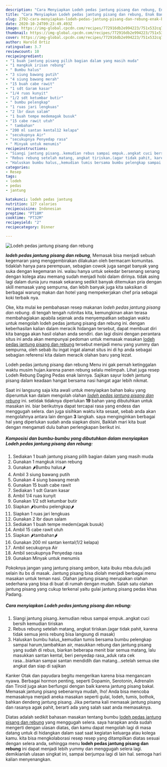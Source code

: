 ```yaml
---
description: "Cara Menyiapkan Lodeh pedas jantung pisang dan rebung, Enak Banget"
title: "Cara Menyiapkan Lodeh pedas jantung pisang dan rebung, Enak Banget"
slug: 2792-cara-menyiapkan-lodeh-pedas-jantung-pisang-dan-rebung-enak-banget
date: 2020-10-24T09:23:49.493Z
image: https://img-global.cpcdn.com/recipes/772916db2e994223/751x532cq70/lodeh-pedas-jantung-pisang-dan-rebung-foto-resep-utama.jpg
thumbnail: https://img-global.cpcdn.com/recipes/772916db2e994223/751x532cq70/lodeh-pedas-jantung-pisang-dan-rebung-foto-resep-utama.jpg
cover: https://img-global.cpcdn.com/recipes/772916db2e994223/751x532cq70/lodeh-pedas-jantung-pisang-dan-rebung-foto-resep-utama.jpg
author: Harold Ortiz
ratingvalue: 3.7
reviewcount: 10
recipeingredient:
- "1 buah jantung pisang pilih bagian dalam yang masih muda"
- "1 mangkuk irisan rebung"
- " Bumbu halus"
- "3 siung bawang putih"
- "4 siung bawang merah"
- "15 buah cabe rawit"
- "1 sdt Garam kasar"
- "1/4 ruas kunyit"
- "1/2 sdt ketumbar butir"
- " bumbu pelengkap"
- "1 ruas jari lengkuas"
- "2 lbr daun salam"
- "1 buah tempe medemagak busuk"
- "15 cabe rawit utuh"
- " tambahan"
- "200 ml santan kental12 kelapa"
- "secukupnya Air"
- "secukupnya Penyedap rasa"
- " Minyak untuk menumis"
recipeinstructions:
- "Siangi jantung pisang..kemudian rebus sampai empuk..angkat cuci bersih kemudian tiriskan"
- "Rebus rebung setelah matang, angkat tiriskan.(agar tidak pahit, karena tidak semua jenis rebung bisa langsung di masak)"
- "Haluskan bumbu halus,,kemudian tumis bersama bumbu pelengkap sampai harum,tambahkan air, masukkan rebung dan jantung pisang yang sudah di rebus, biarkan beberapa menit biar semua matang, lalu masukkan santan kental, beri penyedap rasa,,aduk rata cek rasa...biarkan sampai santan mendidih dan matang...setelah semua oke angkat dan siap di sajikan"
categories:
- Resep
tags:
- lodeh
- pedas
- jantung

katakunci: lodeh pedas jantung 
nutrition: 127 calories
recipecuisine: Indonesian
preptime: "PT18M"
cooktime: "PT32M"
recipeyield: "2"
recipecategory: Dinner

---
```



![Lodeh pedas jantung pisang dan rebung](https://img-global.cpcdn.com/recipes/772916db2e994223/751x532cq70/lodeh-pedas-jantung-pisang-dan-rebung-foto-resep-utama.jpg)

<b><i>lodeh pedas jantung pisang dan rebung</i></b>, Memasak bisa menjadi sebuah kegemaran yang menggembirakan dilakukan oleh bermacam komunitas. tidaklah hanya para perempuan, sebagian cowok juga sangat banyak yang suka dengan kegemaran ini. walau hanya untuk sekedar bersenang senang dengan kolega atau memang sudah menjadi hobi dalam dirinya. tidak asing lagi dalam dunia juru masak sekarang sedikit banyak ditemukan pria dengan skill memasak yang sempurna, dan lebih banyak juga kita saksikan di berbagai warung makan dan hotel yang mempekerjakan chef pria sebagai koki terbaik nya.

Oke, kita mulai ke pembahasan resep makanan <i>lodeh pedas jantung pisang dan rebung</i>. di tengah tengah rutinitas kita, kemungkinan akan terasa membahagiakan apabila sejenak anda menyempatkan sebagian waktu untuk mengolah lodeh pedas jantung pisang dan rebung ini. dengan keberhasilan kalian dalam meracik hidangan tersebut, dapat membuat diri kita bangga akan hasil olahan anda sendiri. dan lagi disini dengan perantara situs ini anda akan mempunyai pedoman untuk memasak masakan <u>lodeh pedas jantung pisang dan rebung</u> tersebut menjadi menu yang yummy dan sempurna, oleh sebab itu ingat ingat alamat situs ini di hp anda sebagai sebagian referensi kita dalam meracik olahan baru yang lezat.

Lodeh pedas jantung pisang dan rebung Menu ini gak pernah ketinggalan waktu musim hujan.karena panen rebung selalu melimpah. Lihat juga resep Lodeh Rebung Daging Pedas enak lainnya. Sajikan sayur lodeh jantung pisang dalam keadaan hangat bersama nasi hangat agar lebih nikmat.


Saat ini langsung saja kita awali untuk menyiapkan bahan baku yang diperuntuk kan dalam mengolah olahan <u><i>lodeh pedas jantung pisang dan rebung</i></u> ini. setidak tidaknya diperlukan <b>19</b> bahan yang dibutuhkan untuk masakan ini. biar berikutnya dapat tercapai rasa yang endess dan menggugah selera. dan juga sisihkan waktu kita sesaat, sebab anda akan mengolahnya antara lain dengan <b>3</b> langkah. saya menginginkan berbagai hal yang diperlukan sudah anda siapkan disini, Baiklah mari kita buat dengan mengamati dulu bahan perlengkapan berikut ini.

<!--inarticleads1-->

##### Komposisi dan bumbu-bumbu yang dibutuhkan dalam menyiapkan Lodeh pedas jantung pisang dan rebung:

1. Sediakan 1 buah jantung pisang pilih bagian dalam yang masih muda
1. Gunakan 1 mangkuk irisan rebung
1. Gunakan  🌶️Bumbu halus🌶️
1. Ambil 3 siung bawang putih
1. Gunakan 4 siung bawang merah
1. Gunakan 15 buah cabe rawit
1. Sediakan 1 sdt Garam kasar
1. Ambil 1/4 ruas kunyit
1. Gunakan 1/2 sdt ketumbar butir
1. Siapkan  🌶️bumbu pelengkap🌶️
1. Siapkan 1 ruas jari lengkuas
1. Gunakan 2 lbr daun salam
1. Sediakan 1 buah tempe medem(agak busuk)
1. Ambil 15 cabe rawit utuh
1. Siapkan  🌶️tambahan🌶️
1. Gunakan 200 ml santan kental(1/2 kelapa)
1. Ambil secukupnya Air
1. Ambil secukupnya Penyedap rasa
1. Gunakan  Minyak untuk menumis


Pokoknya jangan yang jantung pisang ambon, kata ibuku mba.dulu.jadi selain itu bs di masak. Jantung pisang bisa diolah menjadi berbagai menu masakan untuk teman nasi. Olahan jantung pisang merupakan olahan sederhana yang bisa di buat di rumah dengan mudah. Salah satu olahan jantung pisang yang cukup terkenal yaitu gulai jantung pisang pedas khas Padang. 

<!--inarticleads2-->

##### Cara menyiapkan Lodeh pedas jantung pisang dan rebung:

1. Siangi jantung pisang..kemudian rebus sampai empuk..angkat cuci bersih kemudian tiriskan
1. Rebus rebung setelah matang, angkat tiriskan.(agar tidak pahit, karena tidak semua jenis rebung bisa langsung di masak)
1. Haluskan bumbu halus,,kemudian tumis bersama bumbu pelengkap sampai harum,tambahkan air, masukkan rebung dan jantung pisang yang sudah di rebus, biarkan beberapa menit biar semua matang, lalu masukkan santan kental, beri penyedap rasa,,aduk rata cek rasa...biarkan sampai santan mendidih dan matang...setelah semua oke angkat dan siap di sajikan


Kanker Otak dan payudara begitu mengerikan karena bisa mengancam nyawa. Berbagai hormon penting, seperti Dopamin, Serotonin, Adrenalin dan Tiroid juga akan berfungsi dengan baik karena jantung pisang bakal. Memasak jantung pisang sebenarnya mudah, lho! Anda bisa mencoba memasaknya menjadi aneka masakan seperti gulai, lodeh, tumis, bothok, bahkan dendeng jantung pisang. Jika pertama kali memasak jantung pisang dan rasanya agak pahit, berarti ada yang salah saat anda memasaknya. 

Diatas adalah sedikit bahasan masakan tentang bumbu <u>lodeh pedas jantung pisang dan rebung</u> yang menggugah selera. saya harapkan anda sudah mengerti dengan ulasan diatas, dan kamu dapat mengolah lagi di masa datang untuk di hidangkan dalam saat saat kegiatan keluarga atau kolega kamu. kita bisa mengkolaborasi resep resep yang ditampilkan diatas sesuai dengan selera anda, sehingga menu <b>lodeh pedas jantung pisang dan rebung</b> ini dapat menjadi lebih yummy dan menggugah selera lagi. demikianlah ulasan singkat ini, sampai berjumpa lagi di lain hal. semoga hari kalian menyenangkan.
